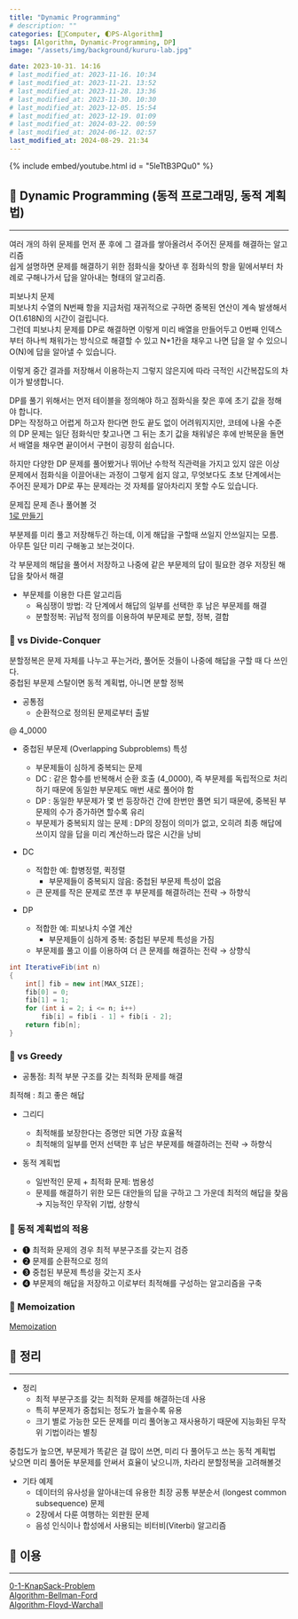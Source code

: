 ```yaml
---
title: "Dynamic Programming"
# description: ""
categories: [💫Computer, 🌓PS-Algorithm]
tags: [Algorithm, Dynamic-Programming, DP]
image: "/assets/img/background/kururu-lab.jpg"

date: 2023-10-31. 14:16
# last_modified_at: 2023-11-16. 10:34
# last_modified_at: 2023-11-21. 13:52
# last_modified_at: 2023-11-28. 13:36
# last_modified_at: 2023-11-30. 10:30
# last_modified_at: 2023-12-05. 15:54
# last_modified_at: 2023-12-19. 01:09
# last_modified_at: 2024-03-22. 00:59
# last_modified_at: 2024-06-12. 02:57
last_modified_at: 2024-08-29. 21:34
---
```


{% include embed/youtube.html id = "5leTtB3PQu0" %}

## 💫 Dynamic Programming (동적 프로그래밍, 동적 계획법)

---

여러 개의 하위 문제를 먼저 푼 후에 그 결과를 쌓아올려서 주어진 문제를 해결하는 알고리즘  
쉽게 설명하면 문제를 해결하기 위한 점화식을 찾아낸 후 점화식의 항을 밑에서부터 차례로 구해나가서 답을 알아내는 형태의 알고리즘.  

피보나치 문제  
피보나치 수열의 N번째 항을 지금처럼 재귀적으로 구하면 중복된 연산이 계속 발생해서 O(1.618N)의 시간이 걸립니다.  
그런데 피보나치 문제를 DP로 해결하면 이렇게 미리 배열을 만들어두고 0번째 인덱스부터 하나씩 채워가는 방식으로 해결할 수 있고 N+1칸을 채우고 나면 답을 알 수 있으니 O(N)에 답을 알아낼 수 있습니다.  

이렇게 중간 결과를 저장해서 이용하는지 그렇지 않은지에 따라 극적인 시간복잡도의 차이가 발생합니다.  

DP를 풀기 위해서는 먼저 테이블을 정의해야 하고 점화식을 찾은 후에 초기 값을 정해야 합니다.  
DP는 작정하고 어렵게 하고자 한다면 한도 끝도 없이 어려워지지만, 코테에 나올 수준의 DP 문제는 일단 점화식만 찾고나면 그 뒤는 초기 값을 채워넣은 후에 반복문을 돌면서 배열을 채우면 끝이어서 구현이 굉장히 쉽습니다.

하지만 다양한 DP 문제를 풀어봤거나 뛰어난 수학적 직관력을 가지고 있지 않은 이상 문제에서 점화식을 이끌어내는 과정이 그렇게 쉽지 않고, 무엇보다도 초보 단계에서는 주어진 문제가 DP로 푸는 문제라는 것 자체를 알아차리지 못할 수도 있습니다.  

문제집 문제 존나 풀어볼 것  
[1로 만들기](https://www.acmicpc.net/problem/1463)  

부분제를 미리 풀고 저장해두긴 하는데, 이게 해답을 구할때 쓰일지 안쓰일지는 모름.  
아무튼 일단 미리 구해놓고 보는것이다.  

각 부문제의 해답을 풀어서 저장하고 나중에 같은 부문제의 답이 필요한 경우 저장된 해답을 찾아서 해결  

- 부문제를 이용한 다른 알고리듬
  - 욕심쟁이 방법: 각 단계에서 해답의 일부를 선택한 후 남은 부문제를 해결
  - 분할정복: 귀납적 정의를 이용하여 부문제로 분할, 정복, 결합

### 🫧 vs Divide-Conquer

분할정복은 문제 자체를 나누고 푸는거라, 풀어둔 것들이 나중에 해답을 구할 때 다 쓰인다.  
중첩된 부문제 스탈이면 동적 계획법, 아니면 분할 정복  

- 공통점
  - 순환적으로 정의된 문제로부터 출발

@ 4_0000  

- 중첩된 부문제 (Overlapping Subproblems) 특성
  - 부문제들이 심하게 중복되는 문제
  - DC : 같은 함수를 반복해서 순환 호출 (4_0000), 즉 부문제를 독립적으로 처리하기 때문에 동일한 부문제도 매번 새로 풀어야 함
  - DP : 동일한 부문제가 몇 번 등장하건 간에 한번만 풀면 되기 때문에, 중복된 부문제의 수가 증가하면 할수록 유리
  - 부문제가 중복되지 않는 문제 : DP의 장점이 의미가 없고, 오히려 최종 해답에 쓰이지 않을 답을 미리 계산하느라 많은 시간을 낭비

- DC
  - 적합한 예: 합병정렬, 퀵정렬
    - 부문제들이 중복되지 않음: 중첩된 부문제 특성이 없음
  - 큰 문제를 작은 문제로 쪼갠 후 부문제를 해결하려는 전략 → 하향식

- DP
  - 적합한 예: 피보나치 수열 계산
    - 부문제들이 심하게 중복: 중첩된 부문제 특성을 가짐
  - 부문제를 풀고 이를 이용하여 더 큰 문제를 해결하는 전략 → 상향식

```cs
int IterativeFib(int n)
{
	int[] fib = new int[MAX_SIZE];
	fib[0] = 0;
	fib[1] = 1;
	for (int i = 2; i <= n; i++)
		fib[i] = fib[i - 1] + fib[i - 2];
	return fib[n];
}
```

### 🫧 vs Greedy

- 공통점: 최적 부분 구조를 갖는 최적화 문제를 해결

최적해 : 최고 좋은 해답  

- 그리디
  - 최적해를 보장한다는 증명만 되면 가장 효율적
  - 최적해의 일부를 먼저 선택한 후 남은 부문제를 해결하려는 전략 → 하향식

- 동적 계획법
  - 일반적인 문제 + 최적화 문제: 범용성
  - 문제를 해결하기 위한 모든 대안들의 답을 구하고 그 가운데 최적의 해답을 찾음 → 지능적인 무작위 기법, 상향식

### 🫧 동적 계획법의 적용

- ➊ 최적화 문제의 경우 최적 부분구조를 갖는지 검증
- ➋ 문제를 순환적으로 정의
- ➌ 중첩된 부문제 특성을 갖는지 조사
- ➍ 부문제의 해답을 저장하고 이로부터 최적해를 구성하는 알고리즘을 구축

### 🫧 Memoization

[Memoization](/posts/Algorithm-Memoization/)  

## 💫 정리

---

- 정리
  - 최적 부분구조를 갖는 최적화 문제를 해결하는데 사용
  - 특히 부문제가 중첩되는 정도가 높을수록 유용
  - 크기 별로 가능한 모든 문제를 미리 풀어놓고 재사용하기 때문에 지능화된 무작위 기법이라는 별칭

중첩도가 높으면, 부문제가 똑같은 걸 많이 쓰면, 미리 다 풀어두고 쓰는 동적 계획법  
낮으면 미리 풀어둔 부문제를 안써서 효율이 낮으니까, 차라리 분할정복을 고려해볼것  

- 기타 예제
  - 데이터의  유사성을  알아내는데  유용한  최장  공통  부분순서 (longest common subsequence) 문제
  - 2장에서 다룬 여행하는 외판원 문제
  - 음성 인식이나 합성에서 사용되는 비터비(Viterbi) 알고리즘

## 💫 이용

---

[0-1-KnapSack-Problem](/posts/0-1-KnapSack-Problem/)  
[Algorithm-Bellman-Ford](/posts/Algorithm-Bellman-Ford/)  
[Algorithm-Floyd-Warchall](/posts/Algorithm-Floyd-Warchall/)  
